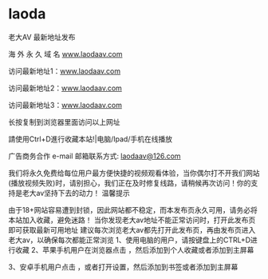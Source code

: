 # laoda

老大AV 最新地址发布

海 外 永 久 域 名 www.laodaav.com

访问最新地址1：www.laodaav.com

访问最新地址2：www.laodaav.com

访问最新地址3：www.laodaav.com

长按复制到浏览器里面访问以上网址

請使用Ctrl+D進行收藏本站!|电脑/Ipad/手机在线播放

广告商务合作  e-mail 邮箱联系方式: laodaav@126.com 

我们将永久免费给每位用户最方便快捷的视频观看体验，当你偶尔打不开我们网站(播放视频失败)时，请别担心，我们正在及时修复线路，请稍候再次访问！你的支持是老大av坚持下去的动力！
温馨提示

由于18+网站容易遭到封锁，因此网站都不稳定，而本发布页永久可用，请务必将本站加入收藏，避免迷路！
当你发现老大av地址不能正常访问时，打开此发布页即可获取最新可用地址
建议每次浏览老大av都先打开此发布页，再由发布页进入老大av，以确保每次都能正常浏览 1、使用电脑的用户，请按键盘上的CTRL+D进行收藏
2、苹果手机用户在浏览器点击 ，然后添加到个人收藏或者添加到主屏幕

3、安卓手机用户点击 ，或者打开设置，然后添加到书签或者添加到主屏幕
